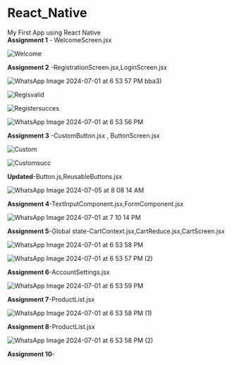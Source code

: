 # React_Native
My First App using React Native <br>
**Assignment 1** - WelcomeScreen.jsx <br>

![Welcome](https://github.com/Arpita389/React_Native/assets/138769882/b682ea38-79a8-40be-85cd-15492632ac68)

**Assignment 2** -RegistrationScreen.jsx,LoginScreen.jsx <br>


![WhatsApp Image 2024-07-01 at 6 53 57 PM](https://github.com/Arpita389/React_Native/assets/138769882/95b66ea9-bc93-4847-8061-a3406be83076)
bba3)

![Regisvalid](https://github.com/Arpita389/React_Native/assets/138769882/b1f1a2e7-f50f-407c-a17a-d93014773caf)

![Registersucces](https://github.com/Arpita389/React_Native/assets/138769882/50e3ee19-14fe-4517-aedc-dc267e02c7e5)


![WhatsApp Image 2024-07-01 at 6 53 56 PM](https://github.com/Arpita389/React_Native/assets/138769882/ca9f6015-34bb-4420-985f-aa7686440cdc)



**Assignment 3** -CustomButton.jsx , ButtonScreen.jsx <br>

![Custom](https://github.com/Arpita389/React_Native/assets/138769882/0ed8f1e0-859d-4f66-836f-f9021623ab3a)

![Customsucc](https://github.com/Arpita389/React_Native/assets/138769882/25dcbabf-df7a-4383-b753-1202d0dd4554)
<br>

**Updated**-Button.js,ReusableButtons.jsx
<br>

![WhatsApp Image 2024-07-05 at 8 08 14 AM](https://github.com/Arpita389/React_Native/assets/138769882/57c4cf5a-47c4-41fc-957b-5318eca93ca2)
<br>

**Assignment 4**-TextInputComponent.jsx,FormComponent.jsx


![WhatsApp Image 2024-07-01 at 7 10 14 PM](https://github.com/Arpita389/React_Native/assets/138769882/b250c3e6-717b-4f28-9994-6192db085a02)

**Assignment 5**-Global state-CartContext.jsx,CartReduce.jsx,CartScreen.jsx

![WhatsApp Image 2024-07-01 at 6 53 58 PM](https://github.com/Arpita389/React_Native/assets/138769882/ff88841a-5749-449e-80ca-585f0bdc27d9)



![WhatsApp Image 2024-07-01 at 6 53 57 PM (2)](https://github.com/Arpita389/React_Native/assets/138769882/1c383f25-c8bb-48c7-b732-25c27302050c)


**Assignment 6**-AccountSettings.jsx

![WhatsApp Image 2024-07-01 at 6 53 59 PM](https://github.com/Arpita389/React_Native/assets/138769882/2ba9e3ac-755f-4014-a7f9-b6e708e1887f)

**Assignment 7**-ProductList.jsx

![WhatsApp Image 2024-07-01 at 6 53 58 PM (1)](https://github.com/Arpita389/React_Native/assets/138769882/d6b3f6f9-d1dd-4fda-80a3-e7367d791d17)


**Assignment 8**-ProductList.jsx

![WhatsApp Image 2024-07-01 at 6 53 58 PM (2)](https://github.com/Arpita389/React_Native/assets/138769882/6118d9c5-806a-490a-a145-265a1afd5d11)

**Assignment 10**-

